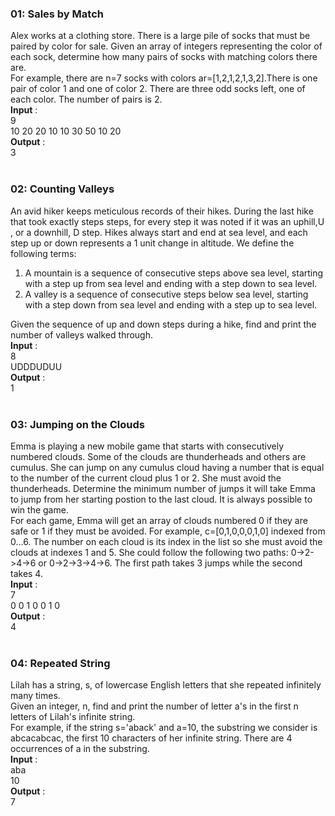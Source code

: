 ### 01: Sales by Match
Alex works at a clothing store. There is a large pile of socks that must be paired by color for sale. Given an array of integers representing the color of each sock, determine how many pairs of socks with matching colors there are. </br>
For example, there are n=7 socks with colors ar=[1,2,1,2,1,3,2].There is one pair of color 1 and one of color 2. There are three odd socks left, one of each color. The number of pairs is 2. </br>
**Input** : </br>
9 </br>
10 20 20 10 10 30 50 10 20 </br>
**Output** : </br>
3 </br></br>

### 02: Counting Valleys
An avid hiker keeps meticulous records of their hikes. During the last hike that took exactly steps steps, for every step it was noted if it was an uphill,U , or a downhill, D step. Hikes always start and end at sea level, and each step up or down represents a 1 unit change in altitude. We define the following terms: </br>
1. A mountain is a sequence of consecutive steps above sea level, starting with a step up from sea level and ending with a step down to sea level. </br>
2. A valley is a sequence of consecutive steps below sea level, starting with a step down from sea level and ending with a step up to sea level. </br>

Given the sequence of up and down steps during a hike, find and print the number of valleys walked through. </br>
**Input** : </br>
8 </br>
UDDDUDUU </br>
**Output** : </br>
1 </br></br>

### 03: Jumping on the Clouds
Emma is playing a new mobile game that starts with consecutively numbered clouds. Some of the clouds are thunderheads and others are cumulus. She can jump on any cumulus cloud having a number that is equal to the number of the current cloud plus 1 or 2. She must avoid the thunderheads. Determine the minimum number of jumps it will take Emma to jump from her starting postion to the last cloud. It is always possible to win the game. </br>
For each game, Emma will get an array of clouds numbered 0 if they are safe or 1 if they must be avoided. For example, c=[0,1,0,0,0,1,0] indexed from 0...6. The number on each cloud is its index in the list so she must avoid the clouds at indexes 1 and 5. She could follow the following two paths: 0->2->4->6 or 0->2->3->4->6. The first path takes 3 jumps while the second takes 4. </br>
**Input** : </br>
7 </br>
0 0 1 0 0 1 0 </br>
**Output** : </br>
4 </br></br>

### 04: Repeated String
Lilah has a string, s, of lowercase English letters that she repeated infinitely many times. </br>
Given an integer, n, find and print the number of letter a's in the first n letters of Lilah's infinite string. </br>
For example, if the string s='aback' and a=10, the substring we consider is abcacabcac, the first 10 characters of her infinite string. There are 4 occurrences of a in the substring. </br>
**Input** : </br>
aba </br>
10 </br>
**Output** : </br>
7 </br></br>